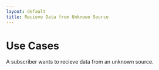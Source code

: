```yaml
---
layout: default
title: Recieve Data from Unknown Source
---
```

# Use Cases

A subscriber wants to recieve data from an unknown source.
